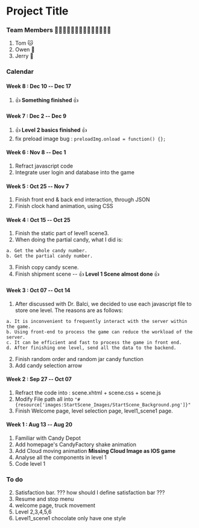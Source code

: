 # Project Title
### Team Members 🐶🐱🐹🐰🦊🐻🐼🐨🐯🦁🐮🐷🐸🐵
1. Tom 🐱
2. Owen 🐶
3. Jerry 🐹

### Calendar
#### Week 8 : Dec 10 -- Dec 17
1. :+1:<b> Something finished </b>:+1: 

#### Week 7 : Dec 2 -- Dec 9
1. :+1:<b> Level 2 basics finished </b>:+1:
2. fix preload image bug : ```preloadImg.onload = function() {};```

#### Week 6 : Nov 8 -- Dec 1
1. Refract javascript code
2. Integrate user login and database into the game

#### Week 5 : Oct 25 -- Nov 7
1. Finish front end & back end interaction, through JSON
2. Finish clock hand animation, using CSS

#### Week 4 : Oct 15 -- Oct 25
1. Finish the static part of level1 scene3.
2. When doing the partial candy, what I did is:
```
a. Get the whole candy number.
b. Get the partial candy number.
```
3. Finish copy candy scene.
4. Finish shipment scene -- :+1:<b> Level 1 Scene almost done </b>:+1:

#### Week 3 : Oct 07 -- Oct 14
1. After discussed with Dr. Balci, we decided to use each javascript file to store
one level. The reasons are as follows:
```
a. It is inconvenient to frequently interact with the server within the game.
b. Using front-end to process the game can reduce the workload of the server.
c. It can be efficient and fast to process the game in front end.
d. After finishing one level, send all the data to the backend.
```
2. Finish random order and random jar candy function
3. Add candy selection arrow

#### Week 2 : Sep 27 -- Oct 07
1. Refract the code into : scene.xhtml + scene.css + scene.js
2. Modify File path all into ```"#{resource['images:StartScene_Images/StartScene_Background.png']}"```
3. Finish Welcome page, level selection page, level1_scene1 page.
#### Week 1 : Aug 13 -- Aug 20
1. Familiar with Candy Depot
2. Add homepage's CandyFactory shake animation
3. Add Cloud moving animation **Missing Cloud Image as IOS game**
4. Analyse all the components in level 1
5. Code level 1


### To do
2. Satisfaction bar. ??? how should I define satisfaction bar ???
3. Resume and stop menu
1. welcome page, truck movement 
2. Level 2,3,4,5,6
3. Level1_scene1 chocolate only have one style
